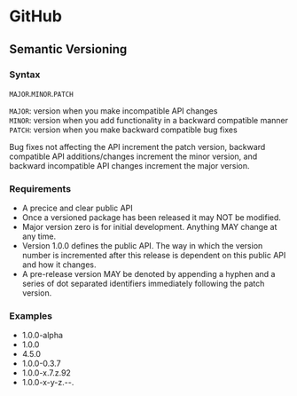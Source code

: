 # GitHub

## Semantic Versioning

### Syntax

`MAJOR`.`MINOR`.`PATCH`

`MAJOR`: version when you make incompatible API changes <br />
`MINOR`: version when you add functionality in a backward compatible manner <br />
`PATCH`: version when you make backward compatible bug fixes <br />

Bug fixes not affecting the API increment the patch version, backward compatible API additions/changes increment the minor version, and backward incompatible API changes increment the major version.

### Requirements

- A precice and clear public API
- Once a versioned package has been released it may NOT be modified.
- Major version zero is for initial development. Anything MAY change at any time.
- Version 1.0.0 defines the public API. The way in which the version number is incremented after this release is dependent on this public API and how it changes.
- A pre-release version MAY be denoted by appending a hyphen and a series of dot separated identifiers immediately following the patch version.

### Examples

- 1.0.0-alpha
- 1.0.0
- 4.5.0
- 1.0.0-0.3.7
- 1.0.0-x.7.z.92
- 1.0.0-x-y-z.--.